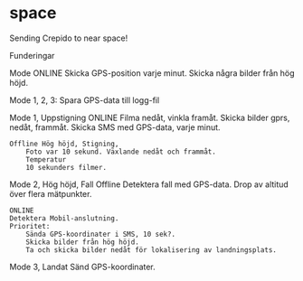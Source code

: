 # space

Sending Crepido to near space!


Funderingar

Mode ONLINE
Skicka GPS-position varje minut.
Skicka några bilder från hög höjd.




Mode 1, 2, 3:
    Spara GPS-data till logg-fil

Mode 1, Uppstigning
    ONLINE
        Filma nedåt, vinkla framåt.
        Skicka bilder gprs, nedåt, frammåt.
        Skicka SMS med GPS-data, varje minut.

    Offline Hög höjd, Stigning,
        Foto var 10 sekund. Växlande nedåt och frammåt.
        Temperatur
        10 sekunders filmer.

Mode 2, Hög höjd, Fall
    Offline
        Detektera fall med GPS-data. Drop av altitud över flera mätpunkter.

    ONLINE
    Detektera Mobil-anslutning.
    Prioritet:
        Sända GPS-koordinater i SMS, 10 sek?.
        Skicka bilder från hög höjd.
        Ta och skicka bilder nedåt för lokalisering av landningsplats.

Mode 3, Landat
    Sänd GPS-koordinater.
